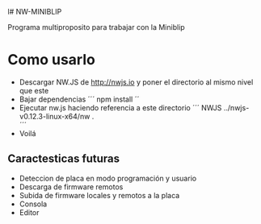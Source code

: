 l# NW-MINIBLIP

Programa multiproposito para trabajar con la Miniblip 

# Como usarlo

- Descargar NW.JS de http://nwjs.io y poner el directorio al mismo nivel que este 
- Bajar dependencias 
´´´ 
npm install
´´
- Ejecutar nw.js haciendo referencia a este directorio 
´´´ 
NWJS ../nwjs-v0.12.3-linux-x64/nw .  
´´´
- Voilá

## Caractesticas futuras

- Deteccion de placa en modo programación y usuario
- Descarga de firmware remotos 
- Subida de firmware locales y remotos a la placa 
- Consola 
- Editor 
